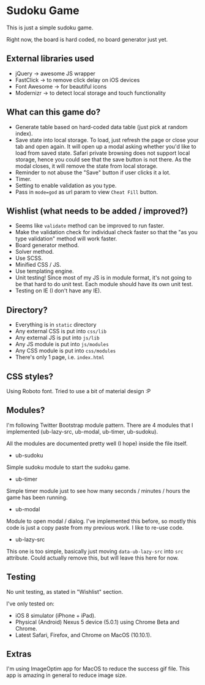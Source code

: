 Sudoku Game
===

This is just a simple sudoku game.

Right now, the board is hard coded, no board generator just yet.

External libraries used
---
* jQuery -> awesome JS wrapper
* FastClick -> to remove click delay on iOS devices
* Font Awesome -> for beautiful icons
* Modernizr -> to detect local storage and touch functionality

What can this game do?
---
* Generate table based on hard-coded data table (just pick at random index).
* Save state into local storage. To load, just refresh the page or close your tab and open again. 
It will open up a modal asking whether you'd like to load from saved state.
Safari private browsing does not support local storage, hence you could see that the save button is not there.
As the modal closes, it will remove the state from local storage.
* Reminder to not abuse the "Save" button if user clicks it a lot.
* Timer.
* Setting to enable validation as you type.
* Pass in `mode=god` as url param to view `Cheat Fill` button.

Wishlist (what needs to be added / improved?)
---
* Seems like `validate` method can be improved to run faster.
* Make the validation check for individual check faster so that the "as you type validation" method will work faster.
* Board generator method.
* Solver method.
* Use SCSS.
* Minified CSS / JS.
* Use templating engine.
* Unit testing! Since most of my JS is in module format, it's not going to be that hard to do unit test.
Each module should have its own unit test.
* Testing on IE (I don't have any IE).

Directory?
---
* Everything is in `static` directory
* Any external CSS is put into `css/lib`
* Any external JS is put into `js/lib`
* Any JS module is put into `js/modules`
* Any CSS module is put into `css/modules`
* There's only 1 page, i.e. `index.html`

CSS styles?
---
Using Roboto font. Tried to use a bit of material design :P

Modules?
---
I'm following Twitter Bootstrap module pattern. There are 4 modules that I implemented (ub-lazy-src, ub-modal, ub-timer, ub-sudoku).

All the modules are documented pretty well (I hope) inside the file itself.
* ub-sudoku

Simple sudoku module to start the sudoku game.

* ub-timer

Simple timer module just to see how many seconds / minutes / hours the game has been running.

* ub-modal

Module to open modal / dialog. I've implemented this before, so mostly this code is just a copy paste from my previous work.
I like to re-use code.

* ub-lazy-src

This one is too simple, basically just moving `data-ub-lazy-src` into `src` attribute. Could actually remove this, but will leave this here for now.

Testing
---
No unit testing, as stated in "Wishlist" section.

I've only tested on: 
* iOS 8 simulator (iPhone + iPad).
* Physical (Android) Nexus 5 device (5.0.1) using Chrome Beta and Chrome.
* Latest Safari, Firefox, and Chrome on MacOS (10.10.1).


Extras
---
I'm using ImageOptim app for MacOS to reduce the success gif file. This app is amazing in general to reduce image size.
